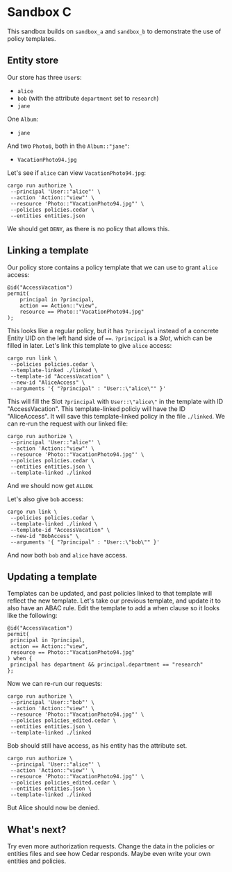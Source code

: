 # Sandbox C

This sandbox builds on `sandbox_a` and `sandbox_b` to demonstrate the use of policy templates.

## Entity store

Our store has three `User`s:

- `alice`
- `bob` (with the attribute `department` set to `research`)
- `jane`

One `Album`:

- `jane`

And two `Photo`s, both in the `Album::"jane"`:

- `VacationPhoto94.jpg`

Let's see if `alice` can view `VacationPhoto94.jpg`:

```shell
cargo run authorize \
 --principal 'User::"alice"' \
 --action 'Action::"view"' \
 --resource 'Photo::"VacationPhoto94.jpg"' \
 --policies policies.cedar \
 --entities entities.json
```

We should get `DENY`, as there is no policy that allows this.

## Linking a template

Our policy store contains a policy template that we can use to grant `alice` access:

```cedar
@id("AccessVacation")
permit(
    principal in ?principal,
    action == Action::"view",
    resource == Photo::"VacationPhoto94.jpg"
);
```

This looks like a regular policy, but it has `?principal` instead of a concrete Entity UID on the left hand side of `==`.
`?principal` is a *Slot*, which can be filled in later.
Let's link this template to give `alice` access:

```shell
cargo run link \
 --policies policies.cedar \
 --template-linked ./linked \
 --template-id "AccessVacation" \
 --new-id "AliceAccess" \
 --arguments '{ "?principal" : "User::\"alice\"" }'
```

This will fill the Slot `?principal` with `User::\"alice\"` in the template with ID "AccessVacation".
This template-linked policiy will have the ID "AliceAccess".
It will save this template-linked policy in the file `./linked`.
We can re-run the request with our linked file:

```shell
cargo run authorize \
 --principal 'User::"alice"' \
 --action 'Action::"view"' \
 --resource 'Photo::"VacationPhoto94.jpg"' \
 --policies policies.cedar \
 --entities entities.json \
 --template-linked ./linked
```

And we should now get `ALLOW`.

Let's also give `bob` access:

```shell
cargo run link \
 --policies policies.cedar \
 --template-linked ./linked \
 --template-id "AccessVacation" \
 --new-id "BobAccess" \
 --arguments '{ "?principal" : "User::\"bob\"" }'
```

And now both `bob` and `alice` have access.

## Updating a template

Templates can be updated, and past policies linked to that template will reflect the new template.
Let's take our previous template, and update it to also have an ABAC rule.
Edit the template to add a when clause so it looks like the following:

```cedar
@id("AccessVacation")
permit(
 principal in ?principal,
 action == Action::"view",
 resource == Photo::"VacationPhoto94.jpg"
) when {
 principal has department && principal.department == "research"
};
```

Now we can re-run our requests:

```shell
cargo run authorize \
 --principal 'User::"bob"' \
 --action 'Action::"view"' \
 --resource 'Photo::"VacationPhoto94.jpg"' \
 --policies policies_edited.cedar \
 --entities entities.json \
 --template-linked ./linked
```

Bob should still have access, as his entity has the attribute set.

```shell
cargo run authorize \
 --principal 'User::"alice"' \
 --action 'Action::"view"' \
 --resource 'Photo::"VacationPhoto94.jpg"' \
 --policies policies_edited.cedar \
 --entities entities.json \
 --template-linked ./linked
```

But Alice should now be denied.

## What's next?

Try even more authorization requests. Change the data in the policies or entities
files and see how Cedar responds. Maybe even write your own entities and
policies.
